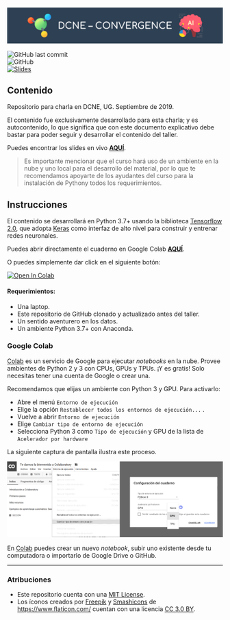 ![DCNE-CONVERGENCE](banner.png)

![GitHub last commit](https://img.shields.io/github/last-commit/RodolfoFerro/DCNE-CONVERGENCE?style=for-the-badge) <br>
![GitHub](https://img.shields.io/github/license/RodolfoFerro/DCNE-CONVERGENCE?style=for-the-badge) <br>
[![Slides](https://img.shields.io/static/v1?label=Slides&message=Google%20Slides&color=tomato&style=for-the-badge)](https://docs.google.com/presentation/d/e/2PACX-1vT1XzhNXWnhUSWOMOywwU5eThDmWjYk39LBd4SJC_L5NEuwxqjpXBRXgEJ8cukv7rM-uq7QVqDobHoR/pub?start=false&loop=false&delayms=3000)

## Contenido

Repositorio para charla en DCNE, UG. Septiembre de 2019.

El contenido fue exclusivamente desarrollado para esta charla; y es autocontenido, lo que significa que con este documento explicativo debe bastar para poder seguir y desarrollar el contenido del taller.

Puedes encontrar los slides en vivo [**AQUÍ**](https://docs.google.com/presentation/d/e/2PACX-1vT1XzhNXWnhUSWOMOywwU5eThDmWjYk39LBd4SJC_L5NEuwxqjpXBRXgEJ8cukv7rM-uq7QVqDobHoR/pub?start=false&loop=false&delayms=3000).

> Es importante mencionar que el curso hará uso de un ambiente en la nube y uno local para el desarrollo del material, por lo que te recomendamos apoyarte de los ayudantes del curso para la instalación de Pythony todos los requerimientos.

## Instrucciones

El contenido se desarrollará en Python 3.7+ usando la biblioteca [Tensorflow 2.0](https://www.tensorflow.org/), que adopta [Keras](https://www.tensorflow.org/versions/r2.0/api_docs/python/tf/keras) como interfaz de alto nivel para construir y entrenar redes neuronales.

Puedes abrir directamente el cuaderno en Google Colab [**AQUÍ**](https://colab.research.google.com/github/RodolfoFerro/DCNE-CONVERGENCE/blob/master/DCNE%20%E2%80%93%20CONVERGENCE.ipynb).

O puedes simplemente dar click en el siguiente botón:

<a href="https://colab.research.google.com/github/RodolfoFerro/DCNE-CONVERGENCE/blob/master/DCNE%20%E2%80%93%20CONVERGENCE.ipynb" target="_blank"><img width="20%" src="https://colab.research.google.com/assets/colab-badge.svg" alt="Open In Colab"/></a>

#### Requerimientos:
* Una laptop.
* Este repositorio de GitHub clonado y actualizado antes del taller.
* Un sentido aventurero en los datos.
* Un ambiente Python 3.7+ con Anaconda.

### Google Colab

[Colab](https://colab.research.google.com) es un servicio de Google para ejecutar *notebooks* en la nube. Provee ambientes de Python 2 y 3 con CPUs, GPUs y TPUs. ¡Y es gratis! Solo necesitas tener una cuenta de Google o crear una.

Recomendamos que elijas un ambiente con Python 3 y GPU. Para activarlo:

* Abre el menú `Entorno de ejecución`
* Elige la opción `Restablecer todos los entornos de ejecución...` .
* Vuelve a abrir `Entorno de ejecución`
* Elige `Cambiar tipo de entorno de ejecución`
* Selecciona Python 3 como `Tipo de ejecución` y GPU de la lista de `Acelerador por hardware`

La siguiente captura de pantalla ilustra este proceso.

![GPU Colab](acelerador.png)

En [Colab](https://colab.research.google.com) puedes crear un nuevo *notebook*, subir uno existente desde tu computadora o importarlo de Google Drive o GitHub.

*** 

### Atribuciones

- Este repositorio cuenta con una  [MIT License](https://github.com/RodolfoFerro/DCNE-CONVERGENCE/blob/master/LICENSE).
- Los íconos creados por [Freepik](https://www.flaticon.com/authors/freepik) y [Smashicons](https://www.flaticon.com/authors/smashicons) de <https://www.flaticon.com/> cuentan con una licencia [CC 3.0 BY](http://creativecommons.org/licenses/by/3.0/).
